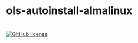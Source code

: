 # ols-autoinstall-almalinux
#
[![GitHub license](https://img.shields.io/badge/license-MIT-blue.svg?style=flat-square)](https://github.com/rocxcoder/ols-autoinstall-almalinux/edit/root/license.txt)
